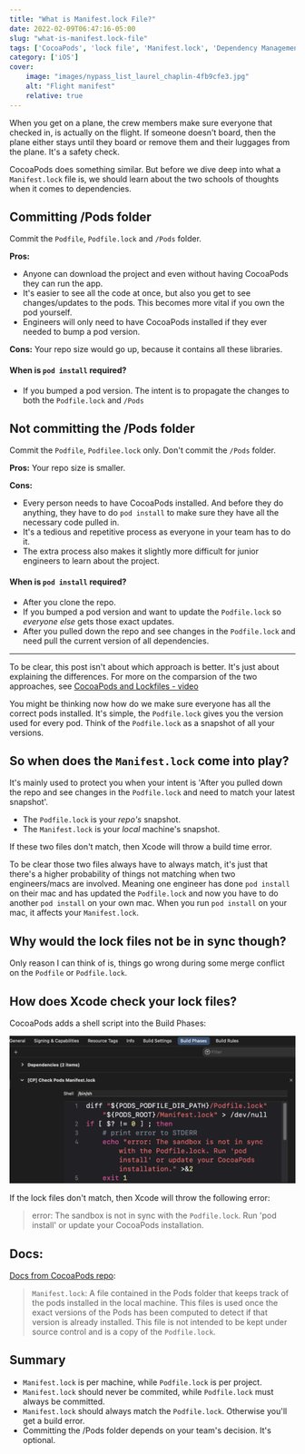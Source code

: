 ```yaml
---
title: "What is Manifest.lock File?"
date: 2022-02-09T06:47:16-05:00
slug: "what-is-manifest.lock-file"
tags: ['CocoaPods', 'lock file', 'Manifest.lock', 'Dependency Management']
category: ['iOS']
cover: 
    image: "images/nypass_list_laurel_chaplin-4fb9cfe3.jpg"
    alt: "Flight manifest"
    relative: true
---
```


When you get on a plane, the crew members make sure everyone that checked in, is actually on the flight. If someone doesn't board, then the plane either stays until they board or remove them and their luggages from the plane. It's a safety check. 

CocoaPods does something similar. But before we dive deep into what a `Manifest.lock` file is, we should learn about the two schools of thoughts when it comes to dependencies. 

## Committing /Pods folder
Commit the `Podfile`, `Podfile.lock` and `/Pods` folder. 

**Pros:** 
- Anyone can download the project and even without having CocoaPods they can run the app. 
- It's easier to see all the code at once, but also you get to see changes/updates to the pods. This becomes more vital if you own the pod yourself.
- Engineers will only need to have CocoaPods installed if they ever needed to bump a pod version. 

**Cons:** Your repo size would go up, because it contains all these libraries. 

#### When is `pod install` required?
- If you bumped a pod version. The intent is to propagate the changes to both the `Podfile.lock` and `/Pods` 

## Not committing the /Pods folder
Commit the `Podfile`, `Podfilee.lock` only. Don't commit the `/Pods` folder.

**Pros:** Your repo size is smaller. 

**Cons:** 
- Every person needs to have CocoaPods installed. And before they do anything, they have to do `pod install` to make sure they have all the necessary code pulled in. 
- It's a tedious and repetitive process as everyone in your team has to do it. 
- The extra process also makes it slightly more difficult for junior engineers to learn about the project. 

#### When is `pod install` required?
- After you clone the repo.
- If you bumped a pod version and want to update the `Podfile.lock` so _everyone else_ gets those exact updates.
- After you pulled down the repo and see changes in the `Podfile.lock` and need pull the current version of all dependencies.
----

To be clear, this post isn't about which approach is better. It's just about explaining the differences. For more on the comparsion of the two approaches, see [CocoaPods and Lockfiles - video](https://www.youtube.com/watch?v=H-zK1mEwTe0)

You might be thinking now how do we make sure everyone has all the correct pods installed. It's simple, the `Podfile.lock` gives you the version used for every pod. Think of the `Podfile.lock` as a snapshot of all your versions. 

## So when does the `Manifest.lock` come into play? 

It's mainly used to protect you when your intent is 'After you pulled down the repo and see changes in the `Podfile.lock` and need to match your latest snapshot'. 

- The `Podfile.lock` is your _repo's_ snapshot.
- The `Manifest.lock` is your _local_ machine's snapshot. 

If these two files don't match, then Xcode will throw a build time error. 

To be clear those two files always have to always match, it's just that there's a higher probability of things not matching when two engineers/macs are involved. Meaning one engineer has done `pod install` on their mac and has updated the `Podfile.lock` and now you have to do another `pod install` on your own mac. When you run `pod install` on your mac, it affects your `Manifest.lock`. 

## Why would the lock files not be in sync though?
Only reason I can think of is, things go wrong during some merge conflict on the `Podfile` or `Podfile.lock`.

## How does Xcode check your lock files?

CocoaPods adds a shell script into the Build Phases:

![Xcode lock file checks](images/Xcode-build-rule-manifest-check.png "Xcode - lock file checks during build phase")

If the lock files don't match, then Xcode will throw the following error: 

> error: The sandbox is not in sync with the `Podfile.lock`. Run 'pod install' or update your CocoaPods installation.

## Docs: 

[Docs from CocoaPods repo](https://github.com/CocoaPods/CocoaPods/blob/master/lib/cocoapods/installer.rb#L21-L25): 

>  `Manifest.lock`: A file contained in the Pods folder that keeps track of
>  the pods installed in the local machine. This files is used once the
>  exact versions of the Pods has been computed to detect if that version
>  is already installed. This file is not intended to be kept under source
>  control and is a copy of the `Podfile.lock`.

## Summary

- `Manifest.lock` is per machine, while `Podfile.lock` is per project. 
- `Manifest.lock` should never be commited, while `Podfile.lock` must always be committed. 
- `Manifest.lock` should always match the `Podfile.lock`. Otherwise you'll get a build error.
- Committing the /Pods folder depends on your team's decision. It's optional. 